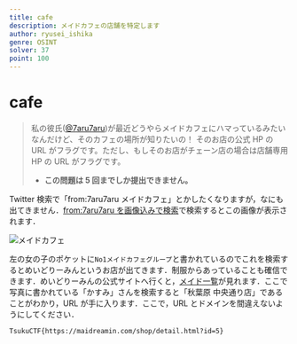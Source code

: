 ```yaml
---
title: cafe
description: メイドカフェの店舗を特定します
author: ryusei_ishika
genre: OSINT
solver: 37
point: 100
---
```


# cafe

> 私の彼氏([@7aru7aru](https://twitter.com/7aru7aru))が最近どうやらメイドカフェにハマっているみたいなんだけど、そのカフェの場所が知りたいの！
> そのお店の公式 HP の URL がフラグです。ただし、もしそのお店がチェーン店の場合は店舗専用 HP の URL がフラグです。
>
> - **この問題は 5 回までしか提出できません。**

Twitter 検索で「from:7aru7aru メイドカフェ」とかしたくなりますが，なにも出てきません．[from:7aru7aru を画像込みで検索](https://twitter.com/search?q=from%3A7aru7aru&src=typed_query&f=image)で検索するとこの画像が表示されます．

![メイドカフェ](https://pbs.twimg.com/media/E60U5iNVcAA0GEj?format=jpg)

左の女の子のポケットに`No1メイドカフェグループ`と書かれているのでこれを検索するとめいどりーみんというお店が出てきます．制服からあっていることも確信できます．めいどりーみんの公式サイトへ行くと，[メイド一覧](https://maidreamin.com/cast/maid/)が見れます．ここで写真に書かれている「かすみ」さんを検索すると「秋葉原 中央通り店」であることがわかり，URL が手に入ります．ここで，URL とドメインを間違えないようにしてください．

```txt
TsukuCTF{https://maidreamin.com/shop/detail.html?id=5}
```
